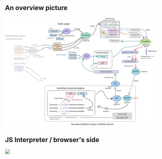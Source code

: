 ## An overview picture
![](docs/drawings/overview.excalidraw.svg)

## JS Interpreter / browser's side
![](../drawings/browser-side.excalidraw.svg)
